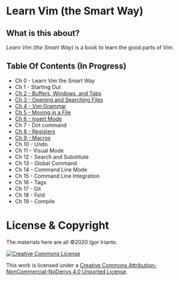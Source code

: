 # Learn Vim (the Smart Way)

## What is this about?
*Learn Vim (the Smart Way)* is a book to learn the good parts of Vim.

## Table Of Contents (In Progress)
- Ch 0     - Learn Vim the Smart Way
- Ch 1     - Starting Out
- [Ch 2     - Buffers, Windows, and Tabs](./ch2_buffers_windows_tabs.md)
- [Ch 3     - Opening and Searching Files](./ch3_opening_and_searching_files.md)
- [Ch 4     - Vim Grammar](./ch4_vim_grammar.md)
- [Ch 5     - Moving in a File](./ch5_moving_in_file.md)
- [Ch 6     - Insert Mode](./ch6_insert_mode.md)
- Ch 7     - Dot command
- [Ch 8     - Registers](./ch8_registers.md)
- [Ch 9     - Macros](./ch9_macros.md)
- Ch 10    - Undo
- Ch 11    - Visual Mode
- Ch 12    - Search and Substitute
- Ch 13    - Global Command
- Ch 14    - Command Line Mode
- Ch 15    - Command Line Integration
- Ch 16    - Tags
- Ch 17    - Git
- Ch 18    - Fold
- Ch 19    - Compile

# License & Copyright
The materials here are all ©2020 Igor Irianto.

<a rel="license" href="http://creativecommons.org/licenses/by-nc-nd/4.0/"><img alt="Creative Commons License" style="border-width:0" src="https://i.creativecommons.org/l/by-nc-nd/4.0/88x31.png" /></a><br />

This work is licensed under a <a rel="license" href="http://creativecommons.org/licenses/by-nc-nd/4.0/">Creative Commons Attribution-NonCommercial-NoDerivs 4.0 Unported License</a>.

